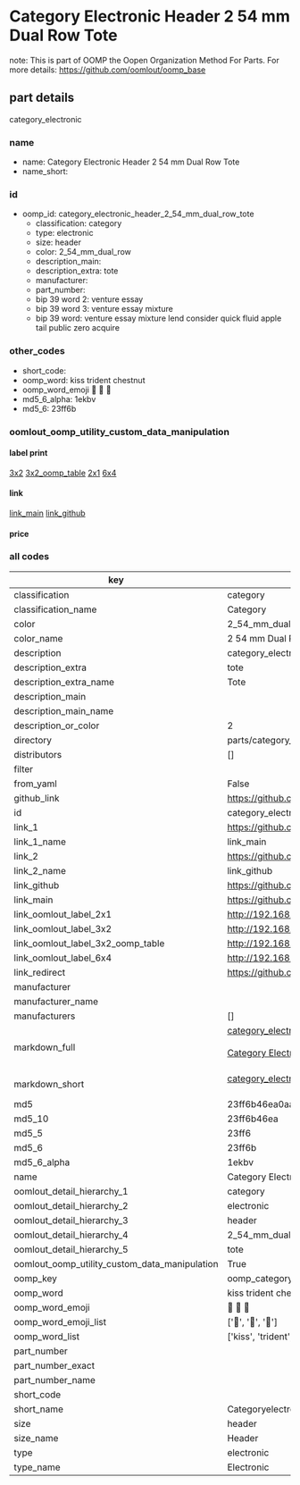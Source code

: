 # Category Electronic Header 2 54 mm Dual Row Tote  

note: This is part of OOMP the Oopen Organization Method For Parts. For more details: https://github.com/oomlout/oomp_base

##  part details
  



category_electronic



### name
* name: Category Electronic Header 2 54 mm Dual Row Tote
* name_short: 
### id
* oomp_id: category_electronic_header_2_54_mm_dual_row_tote
  * classification: category
  * type: electronic
  * size: header
  * color: 2_54_mm_dual_row
  * description_main: 
  * description_extra: tote
  * manufacturer: 
  * part_number: 
  * bip 39 word 2: venture essay
  * bip 39 word 3: venture essay mixture
  * bip 39 word: venture essay mixture lend consider quick fluid apple tail public zero acquire

### other_codes
* short_code: 
* oomp_word: kiss trident chestnut
* oomp_word_emoji :kiss: :trident: :chestnut:
* md5_6_alpha: 1ekbv
* md5_6: 23ff6b






### oomlout_oomp_utility_custom_data_manipulation
#### label print
[3x2](http://192.168.1.245:1112/?label=oomp%201ekbv)
[3x2_oomp_table](http://192.168.1.108:1112/?label=oomp%201ekbv)
[2x1](http://192.168.1.242:1112/?label=oomp%201ekbv)
[6x4](http://192.168.1.55:1112/?label=oomp%201ekbv)    

#### link

[link_main](https://github.com/oomlout/oomlout_oomp_version_1_messy/tree/main/parts/category_electronic_header_2_54_mm_dual_row_tote) [link_github](https://github.com/oomlout/oomlout_oomp_version_1_messy/tree/main/parts/category_electronic_header_2_54_mm_dual_row_tote)                             

#### price







### all codes 
| key | value |  
| --- | --- |  
| classification | category |  
| classification_name | Category |  
| color | 2_54_mm_dual_row |  
| color_name | 2 54 mm Dual Row |  
| description | category_electronic |  
| description_extra | tote |  
| description_extra_name | Tote |  
| description_main |  |  
| description_main_name |  |  
| description_or_color | 2  |  
| directory | parts/category_electronic_header_2_54_mm_dual_row_tote |  
| distributors | [] |  
| filter |  |  
| from_yaml | False |  
| github_link | https://github.com/oomlout/oomlout_oomp_part_src/tree/main/parts/category_electronic_header_2_54_mm_dual_row_tote |  
| id | category_electronic_header_2_54_mm_dual_row_tote |  
| link_1 | https://github.com/oomlout/oomlout_oomp_version_1_messy/tree/main/parts/category_electronic_header_2_54_mm_dual_row_tote |  
| link_1_name | link_main |  
| link_2 | https://github.com/oomlout/oomlout_oomp_version_1_messy/tree/main/parts/category_electronic_header_2_54_mm_dual_row_tote |  
| link_2_name | link_github |  
| link_github | https://github.com/oomlout/oomlout_oomp_version_1_messy/tree/main/parts/category_electronic_header_2_54_mm_dual_row_tote |  
| link_main | https://github.com/oomlout/oomlout_oomp_version_1_messy/tree/main/parts/category_electronic_header_2_54_mm_dual_row_tote |  
| link_oomlout_label_2x1 | http://192.168.1.242:1112/?label=oomp%201ekbv |  
| link_oomlout_label_3x2 | http://192.168.1.245:1112/?label=oomp%201ekbv |  
| link_oomlout_label_3x2_oomp_table | http://192.168.1.108:1112/?label=oomp%201ekbv |  
| link_oomlout_label_6x4 | http://192.168.1.55:1112/?label=oomp%201ekbv |  
| link_redirect | https://github.com/oomlout/oomlout_oomp_version_1_messy/tree/main/parts/category_electronic_header_2_54_mm_dual_row_tote |  
| manufacturer |  |  
| manufacturer_name |  |  
| manufacturers | [] |  
| markdown_full | [category_electronic_header_2_54_mm_dual_row_tote](none)<br>[](none)<br>[Category Electronic Header 2 54 Mm Dual Row Tote](none)<br><br> |  
| markdown_short | [category_electronic_header_2_54_mm_dual_row_tote](none)<br><br> |  
| md5 | 23ff6b46ea0aab36be97a7ff1c934f92 |  
| md5_10 | 23ff6b46ea |  
| md5_5 | 23ff6 |  
| md5_6 | 23ff6b |  
| md5_6_alpha | 1ekbv |  
| name | Category Electronic Header 2 54 mm Dual Row Tote |  
| oomlout_detail_hierarchy_1 | category |  
| oomlout_detail_hierarchy_2 | electronic |  
| oomlout_detail_hierarchy_3 | header |  
| oomlout_detail_hierarchy_4 | 2_54_mm_dual_row |  
| oomlout_detail_hierarchy_5 | tote |  
| oomlout_oomp_utility_custom_data_manipulation | True |  
| oomp_key | oomp_category_electronic_header_2_54_mm_dual_row_tote |  
| oomp_word | kiss trident chestnut |  
| oomp_word_emoji | :kiss: :trident: :chestnut: |  
| oomp_word_emoji_list | [':kiss:', ':trident:', ':chestnut:'] |  
| oomp_word_list | ['kiss', 'trident', 'chestnut'] |  
| part_number |  |  
| part_number_exact |  |  
| part_number_name |  |  
| short_code |  |  
| short_name | Categoryelectronic |  
| size | header |  
| size_name | Header |  
| type | electronic |  
| type_name | Electronic |  
